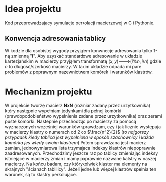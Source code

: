 # Idea projektu
Kod przeprowadzajacy symulacje perkolacji macierzowej w C i Pythonie.
## Konwencja adresowania tablicy
W kodzie dla osobistej wygody przyjąłem konwnecje adresowania tylko 1-ną zmienną "__i__".
Aby uzyskać standardowe adresowanie w układzie kartezjańskim w macierzy przyjąłem transformatę $(x,y)$--->$(i\%n,i/n)$ gdzie $n$ to długość/szerkość macierzy. W takim układzie odpada mi pare problemów z poprawnym nazewnictwem komórek i warunków klastrów. 
# Mechanizm projektu
W projekcie tworzę macierz __NxN__ (rozmiar zadany przez urzytkownika) który następnie wypełniam
jedynkami dla pełnej komórki (prawdopodobieństwo wypełnienia zadane przez urzytkownika) oraz zerami puste komórki. Nastepnie przechodząc po macierzy za pomocą wyznaczonych wcześniej warunków sprawdzam, czy i jak licznie występuja w macierzy klastry o numerach od 2 do $\frac{n^2}{2}$ (_to najgorszy przypadek kiedy tablica jest wypełniona w sposób szachownicy i każda komórka jes wtedy swoim klastrem_) 
Potem sprawdzana jest macierz zamian, jednowymiarowa lista trzymajaca indeksy klastrów niepoprawnie zaadresowanych. Przechodzimy jeszcze raz po tablicy zmieniając indeksy istniejące w macierzy zmian i mamy poprawnie nazwane kalstry w naszej macierzy.
Na końcu badam, czy którykolwiek klaster ma elementy na skrajnych "ścianach tablllicy". Jeżeli jedne lub więcej klastrów spełnia ten warunek, są to klastry perkolujące. 